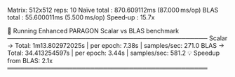Matrix: 512x512 reps: 10
Naïve total : 870.609112ms (87.000 ms/op)
BLAS total : 55.600011ms (5.500 ms/op)
Speed‑up : 15.7x

🚀 Running Enhanced PARAGON Scalar vs BLAS benchmark
──────────────────────────────────────────────
Scalar → Total: 1m13.802972025s | per epoch: 7.38s | samples/sec: 271.0
BLAS → Total: 34.413254597s | per epoch: 3.44s | samples/sec: 581.2
💡 Speedup from BLAS: 2.1x
══════════════════════════════════════════════
